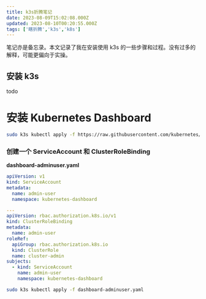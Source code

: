 ```yaml
---
title: k3s折腾笔记
date: 2023-08-09T15:02:08.000Z
updated: 2023-08-10T00:20:55.000Z
tags: ['瞎折腾','k3s','k8s']
---
```

  
笔记亦是备忘录。本文记录了我在安装使用 k3s 的一些步骤和过程。没有过多的解释，可能更偏向于实操。

## 安装 k3s

todo

# 安装 Kubernetes Dashboard

```bash
sudo k3s kubectl apply -f https://raw.githubusercontent.com/kubernetes/dashboard/v2.5.1/aio/deploy/recommended.yaml
```

### 创建一个 ServiceAccount 和 ClusterRoleBinding

**dashboard-adminuser.yaml**

```yaml
apiVersion: v1
kind: ServiceAccount
metadata:
  name: admin-user
  namespace: kubernetes-dashboard

---
apiVersion: rbac.authorization.k8s.io/v1
kind: ClusterRoleBinding
metadata:
  name: admin-user
roleRef:
  apiGroup: rbac.authorization.k8s.io
  kind: ClusterRole
  name: cluster-admin
subjects:
  - kind: ServiceAccount
    name: admin-user
    namespace: kubernetes-dashboard
```

```bash
sudo k3s kubectl apply -f dashboard-adminuser.yaml
```